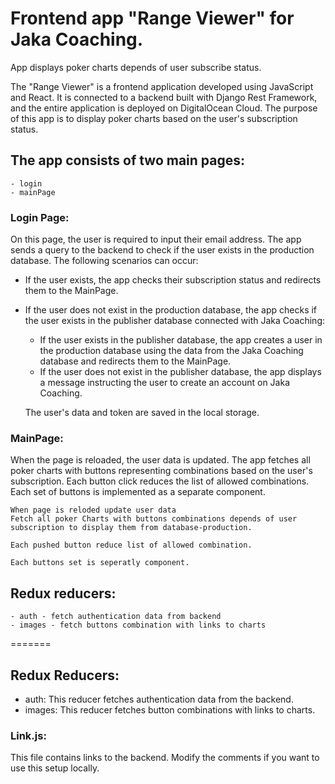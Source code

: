 
# Frontend app "Range Viewer" for Jaka Coaching.
App displays poker charts depends of user subscribe status.


The "Range Viewer" is a frontend application developed using JavaScript and React. It is connected to a backend built with Django Rest Framework, and the entire application is deployed on DigitalOcean Cloud. The purpose of this app is to display poker charts based on the user's subscription status.


## The app consists of two main pages:
    - login
    - mainPage
    

### Login Page:
On this page, the user is required to input their email address. The app sends a query to the backend to check if the user exists in the production database. The following scenarios can occur: 
- If the user exists, the app checks their subscription status and redirects them to the MainPage.
- If the user does not exist in the production database, the app checks if the user exists in the publisher database connected with Jaka Coaching: 
    - If the user exists in the publisher database, the app creates a user in the production database using the data from the Jaka Coaching database and redirects them to the MainPage. 
    - If the user does not exist in the publisher database, the app displays a message instructing the user to create an account on Jaka Coaching. <br>


    The user's data and token are saved in the local storage.

### MainPage:
   When the page is reloaded, the user data is updated. The app fetches all poker charts with buttons representing combinations based on the user's subscription. Each button click reduces the list of allowed combinations. Each set of buttons is implemented as a separate component.


    When page is reloded update user data
    Fetch all poker Charts with buttons combinations depends of user subscription to display them from database-production.

    Each pushed button reduce list of allowed combination. 

    Each buttons set is seperatly component. 


## Redux reducers:

    - auth - fetch authentication data from backend
    - images - fetch buttons combination with links to charts


=======

## Redux Reducers:

  - auth: This reducer fetches authentication data from the backend.
  - images: This reducer fetches button combinations with links to charts.

### Link.js:
This file contains links to the backend. Modify the comments if you want to use this setup locally.
